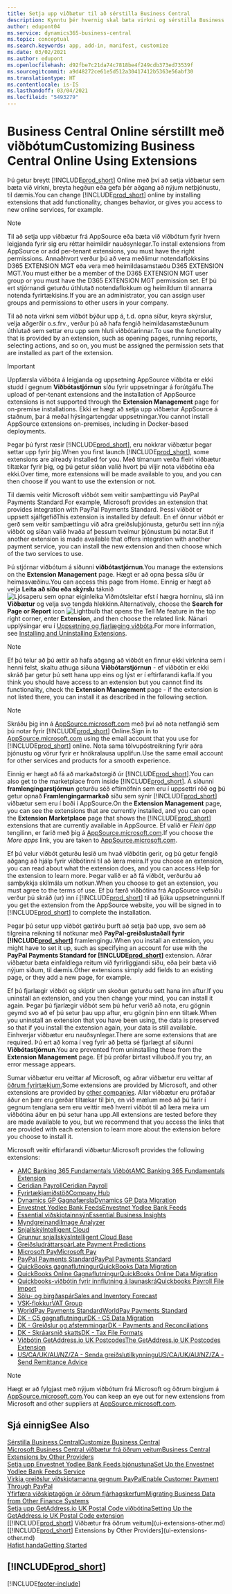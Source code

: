 ```yaml
---
title: Setja upp viðbætur til að sérstilla Business Central
description: Kynntu þér hvernig skal bæta virkni og sérstilla Business Central með því að setja upp viðbætur.
author: edupont04
ms.service: dynamics365-business-central
ms.topic: conceptual
ms.search.keywords: app, add-in, manifest, customize
ms.date: 03/02/2021
ms.author: edupont
ms.openlocfilehash: d92fbe7c21da74c7818be4f249cdb373ed73539f
ms.sourcegitcommit: a9d48272ce61e5d512a30417412b5363e56abf30
ms.translationtype: HT
ms.contentlocale: is-IS
ms.lasthandoff: 03/04/2021
ms.locfileid: "5493279"
---
```

# <a name="customizing-business-central-online-using-extensions"></a><span data-ttu-id="bfb6d-103">Business Central Online sérstillt með viðbótum</span><span class="sxs-lookup"><span data-stu-id="bfb6d-103">Customizing Business Central Online Using Extensions</span></span>

<span data-ttu-id="bfb6d-104">Þú getur breytt [!INCLUDE[prod_short](includes/prod_short.md)] Online með því að setja viðbætur sem bæta við virkni, breyta hegðun eða gefa þér aðgang að nýjum netþjónustu, til dæmis.</span><span class="sxs-lookup"><span data-stu-id="bfb6d-104">You can change [!INCLUDE[prod_short](includes/prod_short.md)] online by installing extensions that add functionality, changes behavior, or gives you access to new online services, for example.</span></span>

> [!NOTE]
> <span data-ttu-id="bfb6d-105">Til að setja upp viðbætur frá AppSource eða bæta við viðbótum fyrir hvern leigjanda fyrir sig eru réttar heimildir nauðsynlegar.</span><span class="sxs-lookup"><span data-stu-id="bfb6d-105">To install extensions from AppSource or add per-tenant extensions, you must have the right permissions.</span></span> <span data-ttu-id="bfb6d-106">Annaðhvort verður þú að vera meðlimur notendaflokksins D365 EXTENSION MGT eða vera með heimildasamstæðu D365 EXTENSION MGT.</span><span class="sxs-lookup"><span data-stu-id="bfb6d-106">You must either be a member of the D365 EXTENSION MGT user group or you must have the D365 EXTENSION MGT permission set.</span></span> <span data-ttu-id="bfb6d-107">Ef þú ert stjórnandi geturðu úthlutað notendaflokkum og heimildum til annarra notenda fyrirtækisins.</span><span class="sxs-lookup"><span data-stu-id="bfb6d-107">If you are an administrator, you can assign user groups and permissions to other users in your company.</span></span>

<span data-ttu-id="bfb6d-108">Til að nota virkni sem viðbót býður upp á, t.d. opna síður, keyra skýrslur, velja aðgerðir o.s.frv., verður þú að hafa fengið heimildasamstæðunum úthlutað sem settar eru upp sem hluti viðbótarinnar.</span><span class="sxs-lookup"><span data-stu-id="bfb6d-108">To use the functionality that is provided by an extension, such as opening pages, running reports, selecting actions, and so on, you must be assigned the permission sets that are installed as part of the extension.</span></span>

> [!IMPORTANT]  
> <span data-ttu-id="bfb6d-109">Uppfærsla viðbóta á leigjanda og uppsetning AppSource viðbóta er ekki studd í gegnum **Viðbótastjórnun** síðu fyrir uppsetningar á forútgáfu.</span><span class="sxs-lookup"><span data-stu-id="bfb6d-109">The upload of per-tenant extensions and the installation of AppSource extensions is not supported through the **Extension Management** page for on-premise installations.</span></span> <span data-ttu-id="bfb6d-110">Ekki er hægt að setja upp viðbætur AppSource á staðnum, þar á meðal hýsingartengdar uppsetningar.</span><span class="sxs-lookup"><span data-stu-id="bfb6d-110">You cannot install AppSource extensions on-premises, including in Docker-based deployments.</span></span>

<span data-ttu-id="bfb6d-111">Þegar þú fyrst ræsir [!INCLUDE[prod_short](includes/prod_short.md)], eru nokkrar viðbætur þegar settar upp fyrir þig.</span><span class="sxs-lookup"><span data-stu-id="bfb6d-111">When you first launch [!INCLUDE[prod_short](includes/prod_short.md)], some extensions are already installed for you.</span></span> <span data-ttu-id="bfb6d-112">Með tímanum verða fleiri viðbætur tiltækar fyrir þig, og þú getur síðan valið hvort þú viljir nota viðbótina eða ekki.</span><span class="sxs-lookup"><span data-stu-id="bfb6d-112">Over time, more extensions will be made available to you, and you can then choose if you want to use the extension or not.</span></span>

<span data-ttu-id="bfb6d-113">Til dæmis veitir Microsoft viðbót sem veitir samþættingu við PayPal Payments Standard.</span><span class="sxs-lookup"><span data-stu-id="bfb6d-113">For example, Microsoft provides an extension that provides integration with PayPal Payments Standard.</span></span> <span data-ttu-id="bfb6d-114">Þessi viðbót er uppsett sjálfgefið</span><span class="sxs-lookup"><span data-stu-id="bfb6d-114">This extension is installed by default.</span></span>
<span data-ttu-id="bfb6d-115">En ef önnur viðbót er gerð sem veitir samþættingu við aðra greiðsluþjónusta, geturðu sett inn nýja viðbót og síðan valið hvaða af þessum tveimur þjónustum þú notar.</span><span class="sxs-lookup"><span data-stu-id="bfb6d-115">But if another extension is made available that offers integration with another payment service, you can install the new extension and then choose which of the two services to use.</span></span>  

<span data-ttu-id="bfb6d-116">Þú stjórnar viðbótum á síðunni **viðbótastjórnun**.</span><span class="sxs-lookup"><span data-stu-id="bfb6d-116">You manage the extensions on the **Extension Management** page.</span></span> <span data-ttu-id="bfb6d-117">Hægt er að opna þessa síðu úr heimasvæðinu.</span><span class="sxs-lookup"><span data-stu-id="bfb6d-117">You can access this page from Home.</span></span> <span data-ttu-id="bfb6d-118">Einnig er hægt að velja **Leita að síðu eða skýrslu** táknið ![Ljósaperu sem opnar eiginleika Viðmótsleitar](media/ui-search/search_small.png "Segðu mér hvað þú vilt gera") efst í hægra horninu, slá inn **Viðbætur** og velja svo tengda hlekkinn.</span><span class="sxs-lookup"><span data-stu-id="bfb6d-118">Alternatively, choose the **Search for Page or Report** icon ![Lightbulb that opens the Tell Me feature](media/ui-search/search_small.png "Tell me what you want to do") in the top right corner, enter **Extension**, and then choose the related link.</span></span> <span data-ttu-id="bfb6d-119">Nánari upplýsingar eru í [Uppsetning og fjarlæging viðbóta](ui-extensions-install-uninstall.md).</span><span class="sxs-lookup"><span data-stu-id="bfb6d-119">For more information, see [Installing and Uninstalling Extensions](ui-extensions-install-uninstall.md).</span></span>

> [!NOTE]  
> <span data-ttu-id="bfb6d-120">Ef þú telur að þú ættir að hafa aðgang að viðbót en finnur ekki virknina sem í henni felst, skaltu athuga síðuna **Viðbótarstjórnun** - ef viðbótin er ekki skráð þar getur þú sett hana upp eins og lýst er í eftirfarandi kafla.</span><span class="sxs-lookup"><span data-stu-id="bfb6d-120">If you think you should have access to an extension but you cannot find its functionality, check the **Extension Management** page - if the extension is not listed there, you can install it as described in the following section.</span></span>  

> [!NOTE]  
> <span data-ttu-id="bfb6d-121">Skráðu þig inn á [AppSource.microsoft.com](https://appsource.microsoft.com/) með því að nota netfangið sem þú notar fyrir [!INCLUDE[prod_short](includes/prod_short.md)] Online.</span><span class="sxs-lookup"><span data-stu-id="bfb6d-121">Sign in to [AppSource.microsoft.com](https://appsource.microsoft.com/) using the email account that you use for [!INCLUDE[prod_short](includes/prod_short.md)] online.</span></span> <span data-ttu-id="bfb6d-122">Nota sama tölvupóstreikning fyrir aðra þjónustu og vörur fyrir er hnökralausa upplifun.</span><span class="sxs-lookup"><span data-stu-id="bfb6d-122">Use the same email account for other services and products for a smooth experience.</span></span>  

<span data-ttu-id="bfb6d-123">Einnig er hægt að fá að markaðstorgið úr [!INCLUDE[prod_short](includes/prod_short.md)].</span><span class="sxs-lookup"><span data-stu-id="bfb6d-123">You can also get to the marketplace from inside [!INCLUDE[prod_short](includes/prod_short.md)].</span></span> <span data-ttu-id="bfb6d-124">Á síðunni **framlengingarstjórnun** geturðu séð eftirnöfnin sem eru í uppsettri röð og þú getur opnað **Framlengingarmarkað** síðu sem sýnir [!INCLUDE[prod_short](includes/prod_short.md)] viðbætur sem eru í boði í AppSource.</span><span class="sxs-lookup"><span data-stu-id="bfb6d-124">On the **Extension Management** page, you can see the extensions that are currently installed, and you can open the **Extension Marketplace** page that shows the [!INCLUDE[prod_short](includes/prod_short.md)] extensions that are currently available in AppSource.</span></span> <span data-ttu-id="bfb6d-125">Ef valið er *Fleiri öpp* tengilinn, er farið með þig á [AppSource.microsoft.com](https://appsource.microsoft.com/marketplace/apps?product=dynamics-365%3Bdynamics-365-business-central&page=1).</span><span class="sxs-lookup"><span data-stu-id="bfb6d-125">If you choose the *More apps* link, you are taken to [AppSource.microsoft.com](https://appsource.microsoft.com/marketplace/apps?product=dynamics-365%3Bdynamics-365-business-central&page=1).</span></span>  

<span data-ttu-id="bfb6d-126">Ef þú velur viðbót geturðu lesið um hvað viðbótin gerir, og þú getur fengið aðgang að hjálp fyrir viðbótinni til að læra meira.</span><span class="sxs-lookup"><span data-stu-id="bfb6d-126">If you choose an extension, you can read about what the extension does, and you can access Help for the extension to learn more.</span></span> <span data-ttu-id="bfb6d-127">Þegar valið er að fá viðbót, verðurðu að samþykkja skilmála um notkun.</span><span class="sxs-lookup"><span data-stu-id="bfb6d-127">When you choose to get an extension, you must agree to the terms of use.</span></span> <span data-ttu-id="bfb6d-128">Ef þú færð viðbótina frá AppSource vefsíðu verður þú skráð (ur) inn í [!INCLUDE[prod_short](includes/prod_short.md)] til að ljúka uppsetningunni.</span><span class="sxs-lookup"><span data-stu-id="bfb6d-128">If you get the extension from the AppSource website, you will be signed in to [!INCLUDE[prod_short](includes/prod_short.md)] to complete the installation.</span></span>  

<span data-ttu-id="bfb6d-129">Þegar þú setur upp viðbót gætirðu þurft að setja það upp, svo sem að tilgreina reikning til notkunar með **PayPal-greiðslustaðall fyrir [!INCLUDE[prod_short](includes/prod_short.md)]** framlengingu.</span><span class="sxs-lookup"><span data-stu-id="bfb6d-129">When you install an extension, you might have to set it up, such as specifying an account for use with the **PayPal Payments Standard for [!INCLUDE[prod_short](includes/prod_short.md)]** extension.</span></span>
<span data-ttu-id="bfb6d-130">Aðrar viðbætur bæta einfaldlega reitum við fyrirliggjandi síðu, eða þeir bæta við nýjum síðum, til dæmis.</span><span class="sxs-lookup"><span data-stu-id="bfb6d-130">Other extensions simply add fields to an existing page, or they add a new page, for example.</span></span>   

<span data-ttu-id="bfb6d-131">Ef þú fjarlægir viðbót og skiptir um skoðun geturðu sett hana inn aftur.</span><span class="sxs-lookup"><span data-stu-id="bfb6d-131">If you uninstall an extension, and you then change your mind, you can install it again.</span></span> <span data-ttu-id="bfb6d-132">Þegar þú fjarlægir viðbót sem þú hefur verið að nota, eru gögnin geymd svo að ef þú setur þau upp aftur, eru gögnin þínn enn tiltæk.</span><span class="sxs-lookup"><span data-stu-id="bfb6d-132">When you uninstall an extension that you have been using, the data is preserved so that if you install the extension again, your data is still available.</span></span> <span data-ttu-id="bfb6d-133">Einhverjar viðbætur eru nauðsynlegar.</span><span class="sxs-lookup"><span data-stu-id="bfb6d-133">There are some extensions that are required.</span></span> <span data-ttu-id="bfb6d-134">Þú ert að koma í veg fyrir að þetta sé fjarlægt af síðunni **Viðbótastjórnun**.</span><span class="sxs-lookup"><span data-stu-id="bfb6d-134">You are prevented from uninstalling these from the **Extension Management** page.</span></span> <span data-ttu-id="bfb6d-135">Ef þú prófar birtast villuboð.</span><span class="sxs-lookup"><span data-stu-id="bfb6d-135">If you try, an error message appears.</span></span>  

<span data-ttu-id="bfb6d-136">Sumar viðbætur eru veittar af Microsoft, og aðrar viðbætur eru veittar af [öðrum fyrirtækjum.](ui-extensions-other.md)</span><span class="sxs-lookup"><span data-stu-id="bfb6d-136">Some extensions are provided by Microsoft, and other extensions are provided by [other companies](ui-extensions-other.md).</span></span> <span data-ttu-id="bfb6d-137">Allar viðbætur eru prófaðar áður en þær eru gerðar tiltækar til þin, en við mælum með að þú farir í gegnum tenglana sem eru veittir með hverri viðbót til að læra meira um viðbótina áður en þú setur hana upp.</span><span class="sxs-lookup"><span data-stu-id="bfb6d-137">All extensions are tested before they are made available to you, but we recommend that you access the links that are provided with each extension to learn more about the extension before you choose to install it.</span></span>  

<span data-ttu-id="bfb6d-138">Microsoft veitir eftirfarandi viðbætur:</span><span class="sxs-lookup"><span data-stu-id="bfb6d-138">Microsoft provides the following extensions:</span></span>  

* [<span data-ttu-id="bfb6d-139">AMC Banking 365 Fundamentals Viðbót</span><span class="sxs-lookup"><span data-stu-id="bfb6d-139">AMC Banking 365 Fundamentals Extension</span></span>](ui-extensions-amc-banking.md)
* [<span data-ttu-id="bfb6d-140">Ceridian Payroll</span><span class="sxs-lookup"><span data-stu-id="bfb6d-140">Ceridian Payroll</span></span>](ui-extensions-ceridian-payroll.md)
* [<span data-ttu-id="bfb6d-141">Fyrirtækjamiðstöð</span><span class="sxs-lookup"><span data-stu-id="bfb6d-141">Company Hub</span></span>](ui-extensions-company-hub.md)  
* [<span data-ttu-id="bfb6d-142">Dynamics GP Gagnafærsla</span><span class="sxs-lookup"><span data-stu-id="bfb6d-142">Dynamics GP Data Migration</span></span>](ui-extensions-dynamicsgp-data-migration.md)
* [<span data-ttu-id="bfb6d-143">Envestnet Yodlee Bank Feeds</span><span class="sxs-lookup"><span data-stu-id="bfb6d-143">Envestnet Yodlee Bank Feeds</span></span>](ui-extensions-yodlee-bank-feeds.md)
* [<span data-ttu-id="bfb6d-144">Essential viðskiptainnsýn</span><span class="sxs-lookup"><span data-stu-id="bfb6d-144">Essential Business Insights</span></span>](ui-extensions-essential-business-insights.md)
* [<span data-ttu-id="bfb6d-145">Myndgreinandi</span><span class="sxs-lookup"><span data-stu-id="bfb6d-145">Image Analyzer</span></span>](ui-extensions-image-analyzer.md)
* [<span data-ttu-id="bfb6d-146">Snjallský</span><span class="sxs-lookup"><span data-stu-id="bfb6d-146">Intelligent Cloud</span></span>](ui-extensions-data-replication.md)
* [<span data-ttu-id="bfb6d-147">Grunnur snjallskýs</span><span class="sxs-lookup"><span data-stu-id="bfb6d-147">Intelligent Cloud Base</span></span>](ui-extensions-intelligent-cloud.md)  
* [<span data-ttu-id="bfb6d-148">Greiðsludráttarspár</span><span class="sxs-lookup"><span data-stu-id="bfb6d-148">Late Payment Predictions</span></span>](ui-extensions-late-payment-prediction.md)
* [<span data-ttu-id="bfb6d-149">Microsoft Pay</span><span class="sxs-lookup"><span data-stu-id="bfb6d-149">Microsoft Pay</span></span>](ui-extensions-microsoft-pay-payments.md)
* [<span data-ttu-id="bfb6d-150">PayPal Payments Standard</span><span class="sxs-lookup"><span data-stu-id="bfb6d-150">PayPal Payments Standard</span></span>](ui-extensions-paypal-payments-standard.md)
* [<span data-ttu-id="bfb6d-151">QuickBooks gagnaflutningur</span><span class="sxs-lookup"><span data-stu-id="bfb6d-151">QuickBooks Data Migration</span></span>](ui-extensions-quickbooks-data-migration.md)
* [<span data-ttu-id="bfb6d-152">QuickBooks Online Gagnaflutningur</span><span class="sxs-lookup"><span data-stu-id="bfb6d-152">QuickBooks Online Data Migration</span></span>](ui-extensions-quickbooks-online-data-migration.md)
* [<span data-ttu-id="bfb6d-153">Quickbooks-viðbótin fyrir innflutning á launaskrá</span><span class="sxs-lookup"><span data-stu-id="bfb6d-153">Quickbooks Payroll File Import</span></span>](ui-extensions-quickbooks-payroll.md)
* [<span data-ttu-id="bfb6d-154">Sölu- og birgðaspár</span><span class="sxs-lookup"><span data-stu-id="bfb6d-154">Sales and Inventory Forecast</span></span>](ui-extensions-sales-forecast.md)
* [<span data-ttu-id="bfb6d-155">VSK-flokkur</span><span class="sxs-lookup"><span data-stu-id="bfb6d-155">VAT Group</span></span>](ui-extensions-vat-group.md)
* [<span data-ttu-id="bfb6d-156">WorldPay Payments Standard</span><span class="sxs-lookup"><span data-stu-id="bfb6d-156">WorldPay Payments Standard</span></span>](ui-extensions-worldpay-payments-standard.md)
* [<span data-ttu-id="bfb6d-157">DK - C5 gagnaflutningur</span><span class="sxs-lookup"><span data-stu-id="bfb6d-157">DK - C5 Data Migration</span></span>](ui-extensions-c5-data-migration.md)
* [<span data-ttu-id="bfb6d-158">DK - Greiðslur og afstemmingar</span><span class="sxs-lookup"><span data-stu-id="bfb6d-158">DK - Payments and Reconciliations</span></span>](ui-extensions-payments-reconciliation-formats-dk.md)
* [<span data-ttu-id="bfb6d-159">DK - Skráarsnið skatts</span><span class="sxs-lookup"><span data-stu-id="bfb6d-159">DK - Tax File Formats</span></span>](ui-extensions-tax-file-formats-dk.md)
* [<span data-ttu-id="bfb6d-160">Viðbótin GetAddress.io UK Postcodes</span><span class="sxs-lookup"><span data-stu-id="bfb6d-160">The GetAddress.io UK Postcodes Extension</span></span>](LocalFunctionality/UnitedKingdom/ui-extensions-getaddressio.md)  
* [<span data-ttu-id="bfb6d-161">US/CA/UK/AU/NZ/ZA - Senda greiðslutilkynningu</span><span class="sxs-lookup"><span data-stu-id="bfb6d-161">US/CA/UK/AU/NZ/ZA - Send Remittance Advice</span></span>](ui-extensions-send-remittance-advice.md)

> [!NOTE]  
> <span data-ttu-id="bfb6d-162">Hægt er að fylgjast með nýjum viðbótum frá Microsoft og öðrum birgjum á [AppSource.microsoft.com](https://appsource.microsoft.com/marketplace/apps?product=dynamics-365%3Bdynamics-365-business-central&page=1).</span><span class="sxs-lookup"><span data-stu-id="bfb6d-162">You can keep an eye out for new extensions from Microsoft and other suppliers at [AppSource.microsoft.com](https://appsource.microsoft.com/marketplace/apps?product=dynamics-365%3Bdynamics-365-business-central&page=1).</span></span>

## <a name="see-also"></a><span data-ttu-id="bfb6d-163">Sjá einnig</span><span class="sxs-lookup"><span data-stu-id="bfb6d-163">See Also</span></span>

[<span data-ttu-id="bfb6d-164">Sérstilla Business Central</span><span class="sxs-lookup"><span data-stu-id="bfb6d-164">Customize Business Central</span></span>](ui-customizing-overview.md)  
[<span data-ttu-id="bfb6d-165">Microsoft Business Central viðbætur frá öðrum veitum</span><span class="sxs-lookup"><span data-stu-id="bfb6d-165">Business Central Extensions by Other Providers</span></span>](ui-extensions-other.md)  
[<span data-ttu-id="bfb6d-166">Setja upp Envestnet Yodlee Bank Feeds þjónustuna</span><span class="sxs-lookup"><span data-stu-id="bfb6d-166">Set Up the Envestnet Yodlee Bank Feeds Service</span></span>](bank-how-setup-bank-statement-service.md)  
[<span data-ttu-id="bfb6d-167">Virkja greiðslur viðskiptamanna gegnum PayPal</span><span class="sxs-lookup"><span data-stu-id="bfb6d-167">Enable Customer Payment Through PayPal</span></span>](sales-how-enable-payment-service-extensions.md)  
[<span data-ttu-id="bfb6d-168">Yfirfæra viðskiptagögn úr öðrum fjárhagskerfum</span><span class="sxs-lookup"><span data-stu-id="bfb6d-168">Migrating Business Data from Other Finance Systems</span></span>](across-import-data-configuration-packages.md)  
[<span data-ttu-id="bfb6d-169">Setja upp GetAddress.io UK Postal Code viðbótina</span><span class="sxs-lookup"><span data-stu-id="bfb6d-169">Setting Up the GetAddress.io UK Postal Code extension</span></span>](LocalFunctionality/UnitedKingdom/uk-setup-postal-code-service.md)  
<span data-ttu-id="bfb6d-170">[[!INCLUDE[prod_short](includes/prod_short.md)] Viðbætur frá öðrum veitum](ui-extensions-other.md)</span><span class="sxs-lookup"><span data-stu-id="bfb6d-170">[[!INCLUDE[prod_short](includes/prod_short.md)] Extensions by Other Providers](ui-extensions-other.md)</span></span>  
[<span data-ttu-id="bfb6d-171">Hafist handa</span><span class="sxs-lookup"><span data-stu-id="bfb6d-171">Getting Started</span></span>](product-get-started.md)  

## [!INCLUDE[prod_short](includes/free_trial_md.md)]  


[!INCLUDE[footer-include](includes/footer-banner.md)]
